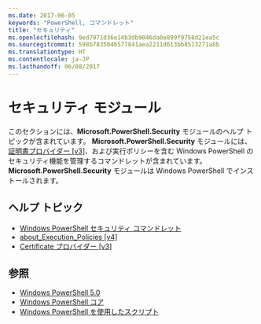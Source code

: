 ```yaml
---
ms.date: 2017-06-05
keywords: "PowerShell, コマンドレット"
title: "セキュリティ"
ms.openlocfilehash: 9ed7971d36e14b3db9046da0e899f9758d21ea5c
ms.sourcegitcommit: 598b7835046577841aea2211d613bb8513271a8b
ms.translationtype: HT
ms.contentlocale: ja-JP
ms.lasthandoff: 06/08/2017
---
```

# <a name="security-module"></a>セキュリティ モジュール
このセクションには、**Microsoft.PowerShell.Security** モジュールのヘルプ トピックが含まれています。 **Microsoft.PowerShell.Security** モジュールには、[証明書プロバイダー [v3]](https://technet.microsoft.com/en-us/library/3f743541-d0c6-4670-809a-b16fb01f7c4d)、および実行ポリシーを含む Windows PowerShell のセキュリティ機能を管理するコマンドレットが含まれています。 **Microsoft.PowerShell.Security** モジュールは Windows PowerShell でインストールされます。

## <a name="help-topics"></a>ヘルプ トピック
- [Windows PowerShell セキュリティ コマンドレット](http://go.microsoft.com/fwlink/?LinkID=245860)
- [about_Execution_Policies [v4]](https://technet.microsoft.com/en-us/library/347708dc-1515-4d74-978b-8334603472e6)
- [Certificate プロバイダー [v3]](https://technet.microsoft.com/en-us/library/3f743541-d0c6-4670-809a-b16fb01f7c4d)

## <a name="see-also"></a>参照
- [Windows PowerShell 5.0](../core-powershell/core-modules/Windows-PowerShell-5.0.md)
- [Windows PowerShell コア](https://technet.microsoft.com/en-us/library/4b75f1e4-f327-48f3-92ab-bf5435094d41)
- [Windows PowerShell を使用したスクリプト](../getting-started/fundamental/Scripting-with-Windows-PowerShell.md)

